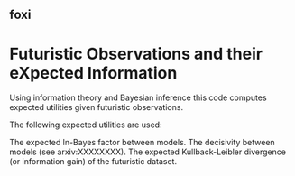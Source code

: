 ## foxi

# Futuristic Observations and their eXpected Information

Using information theory and Bayesian inference this code computes expected utilities given futuristic observations. 

The following expected utilities are used:

The expected ln-Bayes factor between models.
The decisivity between models (see arxiv:XXXXXXXX).
The expected Kullback-Leibler divergence (or information gain) of the futuristic dataset.
